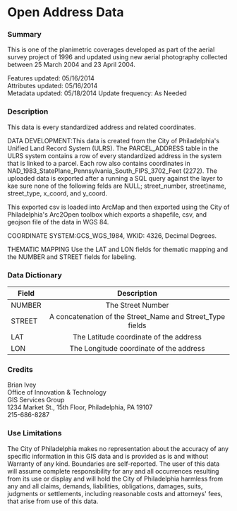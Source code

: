 # Open Address Data

### Summary  

This is one of the planimetric coverages developed as part of the aerial survey project of 1996 and updated using new aerial photography collected between 25 March 2004 and 23 April 2004.  
  
Features updated:    05/16/2014  
Attributes updated:  05/16/2014  
Metadata updated:  05/18/2014 
Update frequency:   As Needed

### Description  

This data is every standardized address and related coordinates.

DATA DEVELOPMENT:This data is created from the City of Philadelphia's Unified Land Record System (ULRS).  The PARCEL_ADDRESS table in the ULRS system contains a row of every standardized address in the system that is linked to a parcel. Each row also contains coordinates in NAD_1983_StatePlane_Pennsylvania_South_FIPS_3702_Feet (2272). The uploaded data is exported after a running a SQL query against the layer to kae sure none of the following felds are NULL; street_number, street)name, street_type, x_coord, and y_coord.

This exported csv is loaded into ArcMap and then exported using the City of Philadelphia's Arc2Open toolbox which exports a shapefile, csv, and geojson file of the data in WGS 84.


COORDINATE SYSTEM:GCS_WGS_1984, WKID: 4326, Decimal Degrees.

THEMATIC MAPPING
Use the LAT and LON fields for thematic mapping and the NUMBER and STREET fields for labeling.  

### Data Dictionary

| Field | Description  
| ----- | :----------:    
| NUMBER | The Street Number
| STREET | A concatenation of the Street_Name and Street_Type fields
| LAT | The Latitude coordinate of the address
| LON | The Longitude coordinate of the address

### Credits  

Brian Ivey  
Office of Innovation & Technology  
GIS Services Group  
1234 Market St., 15th Floor, Philadelphia, PA  19107  
215-686-8287

### Use Limitations  

The City of Philadelphia makes no representation about the accuracy of any specific information in this GIS data and is provided as is and without Warranty of any kind. Boundaries are self-reported. The user of this data will assume complete responsibility for any and all occurrences resulting from its use or display and will hold the City of Philadelphia harmless from any and all claims, demands, liabilities, obligations, damages, suits, judgments or settlements, including reasonable costs and attorneys' fees, that arise from use of this data.

